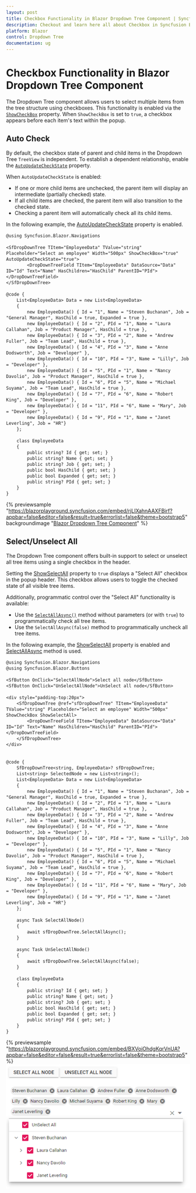 ```yaml
---
layout: post
title: Checkbox Functionality in Blazor Dropdown Tree Component | Syncfusion
description: Checkout and learn here all about Checkbox in Syncfusion Blazor Dropdown Tree component and much more.
platform: Blazor
control: Dropdown Tree
documentation: ug
---
```


# Checkbox Functionality in Blazor Dropdown Tree Component

The Dropdown Tree component allows users to select multiple items from the tree structure using checkboxes. This functionality is enabled via the [`ShowCheckBox`](https://help.syncfusion.com/cr/blazor/Syncfusion.Blazor.Navigations.SfDropDownTree-2.html#Syncfusion_Blazor_Navigations_SfDropDownTree_2_ShowCheckBox) property. When `ShowCheckBox` is set to `true`, a checkbox appears before each item's text within the popup.

## Auto Check 

By default, the checkbox state of parent and child items in the Dropdown Tree `TreeView` is independent. To establish a dependent relationship, enable the [`AutoUpdateCheckState`](https://help.syncfusion.com/cr/blazor/Syncfusion.Blazor.Navigations.SfDropDownTree-2.html#Syncfusion_Blazor_Navigations_SfDropDownTree_2_AutoUpdateCheckState) property.

When `AutoUpdateCheckState` is enabled:

*   If one or more child items are unchecked, the parent item will display an intermediate (partially checked) state.
*   If all child items are checked, the parent item will also transition to the checked state.
*   Checking a parent item will automatically check all its child items.

In the following example, the [AutoUpdateCheckState](https://help.syncfusion.com/cr/blazor/Syncfusion.Blazor.Navigations.SfDropDownTree-2.html#Syncfusion_Blazor_Navigations_SfDropDownTree_2_AutoUpdateCheckState) property is enabled.

```cshtml
@using Syncfusion.Blazor.Navigations

<SfDropDownTree TItem="EmployeeData" TValue="string" Placeholder="Select an employee" Width="500px" ShowCheckBox="true" AutoUpdateCheckState="true">
        <DropDownTreeField TItem="EmployeeData" DataSource="Data" ID="Id" Text="Name" HasChildren="HasChild" ParentID="PId"></DropDownTreeField>
</SfDropDownTree>

@code {
    List<EmployeeData> Data = new List<EmployeeData>
    {
        new EmployeeData() { Id = "1", Name = "Steven Buchanan", Job = "General Manager", HasChild = true, Expanded = true },
        new EmployeeData() { Id = "2", PId = "1", Name = "Laura Callahan", Job = "Product Manager", HasChild = true },
        new EmployeeData() { Id = "3", PId = "2", Name = "Andrew Fuller", Job = "Team Lead", HasChild = true },
        new EmployeeData() { Id = "4", PId = "3", Name = "Anne Dodsworth", Job = "Developer" },
        new EmployeeData() { Id = "10", PId = "3", Name = "Lilly", Job = "Developer" },
        new EmployeeData() { Id = "5", PId = "1", Name = "Nancy Davolio", Job = "Product Manager", HasChild = true },
        new EmployeeData() { Id = "6", PId = "5", Name = "Michael Suyama", Job = "Team Lead", HasChild = true },
        new EmployeeData() { Id = "7", PId = "6", Name = "Robert King", Job = "Developer" },
        new EmployeeData() { Id = "11", PId = "6", Name = "Mary", Job = "Developer" },
        new EmployeeData() { Id = "9", PId = "1", Name = "Janet Leverling", Job = "HR"}
    };

    class EmployeeData
    {
        public string? Id { get; set; }
        public string? Name { get; set; }
        public string? Job { get; set; }
        public bool HasChild { get; set; }
        public bool Expanded { get; set; }
        public string? PId { get; set; }
    }
}
```
{% previewsample "https://blazorplayground.syncfusion.com/embed/rjLIXahnAAXFBirf?appbar=false&editor=false&result=true&errorlist=false&theme=bootstrap5" backgroundimage "[Blazor Dropdown Tree Component](./images/auto-check.png)" %}

## Select/Unselect All

The Dropdown Tree component offers built-in support to select or unselect all tree items using a single checkbox in the header.

Setting the [ShowSelectAll](https://help.syncfusion.com/cr/blazor/Syncfusion.Blazor.Navigations.SfDropDownTree-2.html#Syncfusion_Blazor_Navigations_SfDropDownTree_2_ShowSelectAll) property to `true` displays a "Select All" checkbox in the popup header. This checkbox allows users to toggle the checked state of all visible tree items.

Additionally, programmatic control over the "Select All" functionality is available:

*   Use the [`SelectAllAsync()`](https://help.syncfusion.com/cr/blazor/Syncfusion.Blazor.Navigations.SfDropDownTree-2.html#Syncfusion_Blazor_Navigations_SfDropDownTree_2_SelectAllAsync_System_Boolean_) method without parameters (or with `true`) to programmatically check all tree items.
*   Use the `SelectAllAsync(false)` method to programmatically uncheck all tree items.

In the following example, the [ShowSelectAll](https://help.syncfusion.com/cr/blazor/Syncfusion.Blazor.Navigations.SfDropDownTree-2.html#Syncfusion_Blazor_Navigations_SfDropDownTree_2_ShowSelectAll) property is enabled and [SelectAllAsync](https://help.syncfusion.com/cr/blazor/Syncfusion.Blazor.Navigations.SfDropDownTree-2.html#Syncfusion_Blazor_Navigations_SfDropDownTree_2_SelectAllAsync_System_Boolean_) method is used.

```cshtml
@using Syncfusion.Blazor.Navigations
@using Syncfusion.Blazor.Buttons
 
<SfButton OnClick="SelectAllNode">Select all node</SfButton>
<SfButton OnClick="UnSelectAllNode">UnSelect all node</SfButton>

<div style="padding-top:20px">
    <SfDropDownTree @ref="sfDropDownTree" TItem="EmployeeData" TValue="string" Placeholder="Select an employee" Width="500px"  ShowCheckBox ShowSelectAll>
        <DropDownTreeField TItem="EmployeeData" DataSource="Data" ID="Id" Text="Name" HasChildren="HasChild" ParentID="PId"></DropDownTreeField>
    </SfDropDownTree>
</div>

 
@code {
    SfDropDownTree<string, EmployeeData>? sfDropDownTree;
    List<string> SelectedNode = new List<string>();
    List<EmployeeData> Data = new List<EmployeeData>
    {
        new EmployeeData() { Id = "1", Name = "Steven Buchanan", Job = "General Manager", HasChild = true, Expanded = true },
        new EmployeeData() { Id = "2", PId = "1", Name = "Laura Callahan", Job = "Product Manager", HasChild = true },
        new EmployeeData() { Id = "3", PId = "2", Name = "Andrew Fuller", Job = "Team Lead", HasChild = true },
        new EmployeeData() { Id = "4", PId = "3", Name = "Anne Dodsworth", Job = "Developer" },
        new EmployeeData() { Id = "10", PId = "3", Name = "Lilly", Job = "Developer" },
        new EmployeeData() { Id = "5", PId = "1", Name = "Nancy Davolio", Job = "Product Manager", HasChild = true },
        new EmployeeData() { Id = "6", PId = "5", Name = "Michael Suyama", Job = "Team Lead", HasChild = true },
        new EmployeeData() { Id = "7", PId = "6", Name = "Robert King", Job = "Developer" },
        new EmployeeData() { Id = "11", PId = "6", Name = "Mary", Job = "Developer" },
        new EmployeeData() { Id = "9", PId = "1", Name = "Janet Leverling", Job = "HR"}
    };
 
    async Task SelectAllNode()
    {
        await sfDropDownTree.SelectAllAsync();
    }

    async Task UnSelectAllNode()
    {
        await sfDropDownTree.SelectAllAsync(false);
    }
 
    class EmployeeData
    {
        public string? Id { get; set; }
        public string? Name { get; set; }
        public string? Job { get; set; }
        public bool HasChild { get; set; }
        public bool Expanded { get; set; }
        public string? PId { get; set; }
    }
}
```
{% previewsample "https://blazorplayground.syncfusion.com/embed/BXVojOhdgKqrVnUA?appbar=false&editor=false&result=true&errorlist=false&theme=bootstrap5" %}
![MultiSelection in Blazor Dropdown Tree.](./images/blazor-dropdowntree-component-selectall.PNG)
